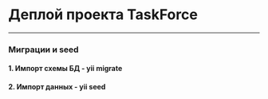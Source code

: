 # Деплой проекта TaskForce

---

### Миграции и seed

#### 1. Импорт схемы БД - yii migrate

#### 2. Импорт данных - yii seed